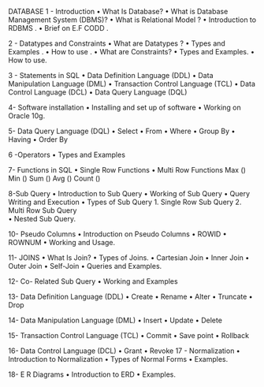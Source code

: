 DATABASE
1 - Introduction
   • What Is Database?
   • What is Database Management System (DBMS)?
   • What is Relational Model ?
   • Introduction to RDBMS .
   • Brief on E.F CODD . 

2 - Datatypes and Constraints 
   • What are Datatypes ?
   • Types and Examples .
   • How to use .
   • What are Constraints? 
   • Types and Examples.
   • How to use. 

3 - Statements in SQL 
   • Data Definition Language (DDL)
   • Data Manipulation Language (DML)
   • Transaction Control Language (TCL)
   • Data Control Language (DCL)
   • Data Query Language (DQL)

4- Software installation
   • Installing and set up of software
   • Working on Oracle 10g.

5- Data Query Language (DQL) 
   • Select 
   • From 
   • Where
   • Group By
   • Having 
   • Order By 

6 -Operators 
   • Types and Examples 

7- Functions in SQL 
   • Single Row Functions 
   • Multi Row Functions 
    Max ()
    Min ()
    Sum ()
    Avg ()
    Count ()

8-Sub Query 
   • Introduction to Sub Query 
   • Working of Sub Query 
   • Query Writing and Execution 
   • Types of Sub Query 
    1. Single Row Sub Query 
    2. Multi Row Sub Query        
   • Nested Sub Query.

10- Pseudo Columns 
   • Introduction on Pseudo Columns 
   • ROWID
   • ROWNUM
   • Working and Usage.

11- JOINS
   • What Is Join?
   • Types of Joins.
   • Cartesian Join
   • Inner Join 
   • Outer Join 
   • Self-Join 
   • Queries and Examples.

12- Co- Related Sub Query 
   • Working and Examples 

13- Data Definition Language (DDL)
   • Create 
   • Rename 
   • Alter 
   • Truncate 
   • Drop
 
14- Data Manipulation Language (DML)
   • Insert 
   • Update 
   • Delete
 
15- Transaction Control Language (TCL)
   • Commit
   • Save point
   • Rollback 

16- Data Control Language (DCL)
   • Grant 
   • Revoke 
17 - Normalization
   • Introduction to Normalization 
   • Types of Normal Forms 
   • Examples.

18- E R Diagrams 
   • Introduction to ERD
   • Examples.
